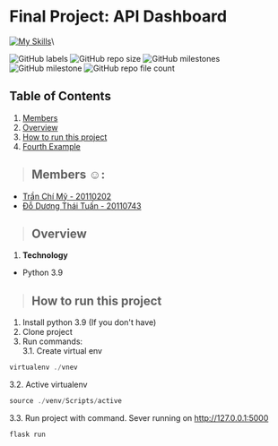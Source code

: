 # Final Project: API Dashboard
[![My Skills](https://skillicons.dev/icons?i=py,js,jquery,html,css,flask,github,postman,vscode,stackoverflow)](https://skillicons.dev)\

![GitHub labels](https://img.shields.io/github/labels/tuanhcmute/Nhom1_CCPTPM/documentation)
![GitHub repo size](https://img.shields.io/github/repo-size/tuanhcmute/Nhom1_CCPTPM)
![GitHub milestones](https://img.shields.io/github/milestones/open/tuanhcmute/Nhom1_CCPTPM)
![GitHub milestone](https://img.shields.io/github/milestones/issues-open/tuanhcmute/Nhom1_CCPTPM/1)
![GitHub repo file count](https://img.shields.io/github/directory-file-count/tuanhcmute/Nhom1_CCPTPM)


## Table of Contents
1. [Members](#members)
2. [Overview](#overview)
3. [How to run this project](#run-project)
4. [Fourth Example](#fourth-examplehttpwwwfourthexamplecom)

> ## Members :relaxed::  <a name="members"></a>
>
- [Trần Chí Mỹ - 20110202](https://github.com/mytranchi)
- [Đỗ Dương Thái Tuấn - 20110743](https://github.com/tuanhcmute)

> ## Overview <a name="overview"></a>
>
1. **Technology**
- Python 3.9

> ## How to run this project <a name="run-project"></a>
>
1. Install python 3.9 (If you don't have)
2. Clone project
3. Run commands:\
3.1. Create virtual env
```js 
virtualenv ./vnev 
```
3.2. Active virtualenv
```js
source ./venv/Scripts/active
```
3.3. Run project with command. Sever running on http://127.0.0.1:5000
```js
flask run
```


